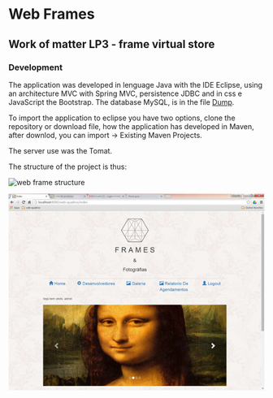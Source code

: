 # Web Frames

## Work of matter LP3 - frame virtual store

### Development

The application was developed in lenguage Java with the IDE Eclipse, using an architecture MVC with Spring MVC, persistence JDBC and in css e JavaScript the Bootstrap. The database MySQL, is in the file [Dump](https://github.com/RogerioHorauti/web-quadros/blob/master/database/Dump20170216.sql).

To import the application to eclipse you have two options, clone the repository or download file, how the application has developed in Maven, after downlod, you can import -> Existing Maven Projects.

The server use was the Tomat.

The structure of the project is thus:

![web frame structure](src/main/img/wq-structure.png)

![web frame index](https://github.com/RogerioHorauti/web-quadros/blob/master/img/wq-index.png)
